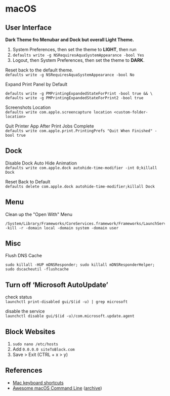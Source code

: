 # macOS

## User Interface

**Dark Theme fro Menubar and Dock but overall Light Theme.**

1. System Preferences, then set the theme to **LIGHT**, then run
2. `defaults write -g NSRequiresAquaSystemAppearance -bool Yes`
3. Logout, then System Preferences, then set the theme to **DARK**.

Reset back to the default theme.\
`defaults write -g NSRequiresAquaSystemAppearance -bool No`

Expand Print Panel by Default
```
defaults write -g PMPrintingExpandedStateForPrint -bool true && \
defaults write -g PMPrintingExpandedStateForPrint2 -bool true
```

Screenshots Location\
`defaults write com.apple.screencapture location <custom-folder-location>`

Quit Printer App After Print Jobs Complete\
`defaults write com.apple.print.PrintingPrefs "Quit When Finished" -bool true`

## Dock

Disable Dock Auto Hide Animation\
`defaults write com.apple.dock autohide-time-modifier -int 0;killall Dock`

Reset Back to Default\
`defaults delete com.apple.dock autohide-time-modifier;killall Dock`

## Menu

Clean up the "Open With" Menu
```
/System/Library/Frameworks/CoreServices.framework/Frameworks/LaunchServices.framework/Support/lsregister -kill -r -domain local -domain system -domain user
```

## Misc

Flush DNS Cache
```
sudo killall -HUP mDNSResponder; sudo killall mDNSResponderHelper; sudo dscacheutil -flushcache
```

## Turn off ‘Microsoft AutoUpdate’

check status\
`launchctl print-disabled gui/$(id -u) | grep microsoft`

disable the service\
`launchctl disable gui/$(id -u)/com.microsoft.update.agent`


## Block Websites

1. `sudo nano /etc/hosts`
2. Add `0.0.0.0 siteToBlock.com`
3. Save > Exit (CTRL + x > y)

## References

- [Mac keyboard shortcuts](https://support.apple.com/en-au/HT201236)
- [Awesome macOS Command Line](https://git.herrbischoff.com/awesome-macos-command-line/about/) ([archive](https://archive.ph/PXzE7))